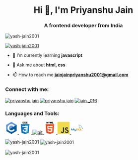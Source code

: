 <h1 align="center">Hi 👋, I'm Priyanshu Jain</h1>
<h3 align="center">A frontend developer from India</h3>
<p align="left"> <img src="https://komarev.com/ghpvc/?username=yash-jain2001&label=Profile%20views&color=0e75b6&style=flat" alt="yash-jain2001" /> </p>

<p align="left"> <a href="https://github.com/ryo-ma/github-profile-trophy"><img src="https://github-profile-trophy.vercel.app/?username=yash-jain2001" alt="yash-jain2001" /></a> </p>

- 🌱 I’m currently learning **javascript**

- 💬 Ask me about **html, css**

- 📫 How to reach me **jainjainpriyanshu2001@gmail.com**

<h3 align="left">Connect with me:</h3>
<p align="left">
<a href="https://linkedin.com/in/priyanshu jain" target="blank"><img align="center" src="https://raw.githubusercontent.com/rahuldkjain/github-profile-readme-generator/master/src/images/icons/Social/linked-in-alt.svg" alt="priyanshu jain" height="30" width="40" /></a>
<a href="https://fb.com/priyanshu jain" target="blank"><img align="center" src="https://raw.githubusercontent.com/rahuldkjain/github-profile-readme-generator/master/src/images/icons/Social/facebook.svg" alt="priyanshu jain" height="30" width="40" /></a>
<a href="https://instagram.com/jain._016" target="blank"><img align="center" src="https://raw.githubusercontent.com/rahuldkjain/github-profile-readme-generator/master/src/images/icons/Social/instagram.svg" alt="jain._016" height="30" width="40" /></a>
</p>

<h3 align="left">Languages and Tools:</h3>
<p align="left"> <a href="https://www.cprogramming.com/" target="_blank" rel="noreferrer"> <img src="https://raw.githubusercontent.com/devicons/devicon/master/icons/c/c-original.svg" alt="c" width="40" height="40"/> </a> <a href="https://www.w3schools.com/css/" target="_blank" rel="noreferrer"> <img src="https://raw.githubusercontent.com/devicons/devicon/master/icons/css3/css3-original-wordmark.svg" alt="css3" width="40" height="40"/> </a> <a href="https://git-scm.com/" target="_blank" rel="noreferrer"> <img src="https://www.vectorlogo.zone/logos/git-scm/git-scm-icon.svg" alt="git" width="40" height="40"/> </a> <a href="https://www.w3.org/html/" target="_blank" rel="noreferrer"> <img src="https://raw.githubusercontent.com/devicons/devicon/master/icons/html5/html5-original-wordmark.svg" alt="html5" width="40" height="40"/> </a> <a href="https://developer.mozilla.org/en-US/docs/Web/JavaScript" target="_blank" rel="noreferrer"> <img src="https://raw.githubusercontent.com/devicons/devicon/master/icons/javascript/javascript-original.svg" alt="javascript" width="40" height="40"/> </a> <a href="https://www.mysql.com/" target="_blank" rel="noreferrer"> <img src="https://raw.githubusercontent.com/devicons/devicon/master/icons/mysql/mysql-original-wordmark.svg" alt="mysql" width="40" height="40"/> </a> </p>

<p><img align="left" src="https://github-readme-stats.vercel.app/api/top-langs?username=yash-jain2001&show_icons=true&locale=en&layout=compact" alt="yash-jain2001" /></p>

<p>&nbsp;<img align="center" src="https://github-readme-stats.vercel.app/api?username=yash-jain2001&show_icons=true&locale=en" alt="yash-jain2001" /></p>

<p><img align="center" src="https://github-readme-streak-stats.herokuapp.com/?user=yash-jain2001&" alt="yash-jain2001" /></p>

